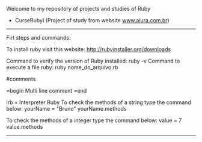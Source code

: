 Welcome to my repository of projects and studies of Ruby
- CurseRubyI (Project of study from website www.alura.com.br)


**********************************************************************
Firt steps and commands:

To install ruby visit this website: http://rubyinstaller.org/downloads

Command to verify the version of Ruby installed: ruby -v
Command to execute a file ruby: ruby nome_do_arquivo.rb

#comments

=begin
	Multi line comment
=end

irb = Interpreter Ruby
To check the methods of a string type the command below:
yourName = "Bruno"
yourName.methods

To check the methods of a integer type the command below:
value = 7
value.methods
**********************************************************************